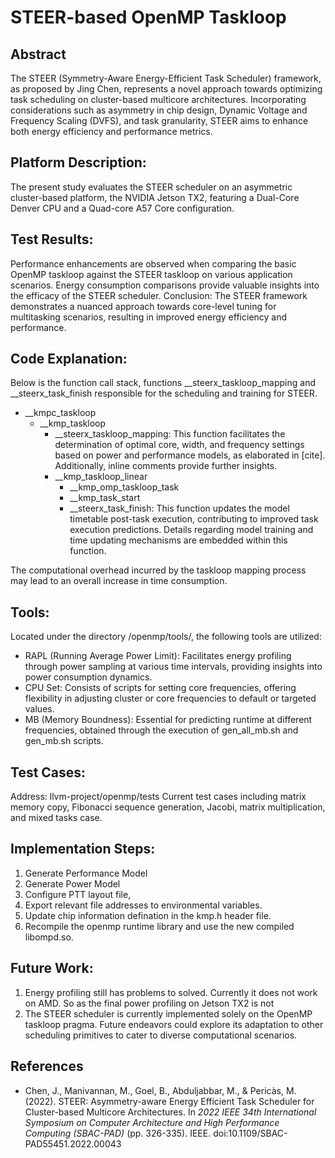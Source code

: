 # STEER-based OpenMP Taskloop

## Abstract
The STEER (Symmetry-Aware Energy-Efficient Task Scheduler) framework, as proposed by Jing Chen, represents a novel approach towards optimizing task scheduling on cluster-based multicore architectures. Incorporating considerations such as asymmetry in chip design, Dynamic Voltage and Frequency Scaling (DVFS), and task granularity, STEER aims to enhance both energy efficiency and performance metrics.

## Platform Description:
The present study evaluates the STEER scheduler on an asymmetric cluster-based platform, the NVIDIA Jetson TX2, featuring a Dual-Core Denver CPU and a Quad-core A57 Core configuration.

## Test Results:

Performance enhancements are observed when comparing the basic OpenMP taskloop against the STEER taskloop on various application scenarios.
Energy consumption comparisons provide valuable insights into the efficacy of the STEER scheduler.
Conclusion:
The STEER framework demonstrates a nuanced approach towards core-level tuning for multitasking scenarios, resulting in improved energy efficiency and performance.

## Code Explanation:
Below is the function call stack, functions __steerx_taskloop_mapping and __steerx_task_finish responsible for the scheduling and training for STEER.


- __kmpc_taskloop
    - __kmp_taskloop
        - __steerx_taskloop_mapping: This function facilitates the determination of optimal core, width, and frequency settings based on power and performance models, as elaborated in [cite]. Additionally, inline comments provide further insights.
        - __kmp_taskloop_linear
            - __kmp_omp_taskloop_task
            - __kmp_task_start
            - __steerx_task_finish: This function updates the model timetable post-task execution, contributing to improved task execution predictions. Details regarding model training and time updating mechanisms are embedded within this function.

The computational overhead incurred by the taskloop mapping process may lead to an overall increase in time consumption.

## Tools:
Located under the directory /openmp/tools/, the following tools are utilized:

- RAPL (Running Average Power Limit): Facilitates energy profiling through power sampling at various time intervals, providing insights into power consumption dynamics.
- CPU Set: Consists of scripts for setting core frequencies, offering flexibility in adjusting cluster or core frequencies to default or targeted values.
- MB (Memory Boundness): Essential for predicting runtime at different frequencies, obtained through the execution of gen_all_mb.sh and gen_mb.sh scripts.

## Test Cases:
Address: llvm-project/openmp/tests
Current test cases including matrix memory copy, Fibonacci sequence generation, Jacobi, matrix multiplication, and mixed tasks case.

## Implementation Steps:
1. Generate Performance Model
2. Generate Power Model
3. Configure PTT layout file, 
4. Export relevant file addresses to environmental variables.
5. Update chip information defination in the kmp.h header file.
6. Recompile the openmp runtime library and use the new compiled libompd.so.


## Future Work:


1. Energy profiling still has problems to solved. Currently it does not work on AMD. So as the final power profiling on Jetson TX2 is not 
2. The STEER scheduler is currently implemented solely on the OpenMP taskloop pragma. Future endeavors could explore its adaptation to other scheduling primitives to cater to diverse computational scenarios.

## References

- Chen, J., Manivannan, M., Goel, B., Abduljabbar, M., & Pericàs, M. (2022). STEER: Asymmetry-aware Energy Efficient Task Scheduler for Cluster-based Multicore Architectures. In *2022 IEEE 34th International Symposium on Computer Architecture and High Performance Computing (SBAC-PAD)* (pp. 326-335). IEEE. doi:10.1109/SBAC-PAD55451.2022.00043

